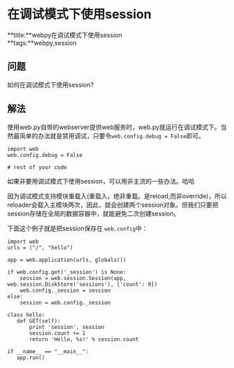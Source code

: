 # 在调试模式下使用session
**title:**webpy在调试模式下使用session  
**tags:**webpy,session 


## 问题

如何在调试模式下使用session?

## 解法

使用web.py自带的webserver提供web服务时，web.py就运行在调试模式下。当然最简单的办法就是禁用调试，只要令`web.config.debug = False`即可。

    import web
    web.config.debug = False

    # rest of your code


如果非要用调试模式下使用session，可以用非主流的一些办法。哈哈

因为调试模式支持模块重载入(重载入，绝非重载。是reload,而非override)，所以reloader会载入主模块两次，因此，就会创建两个session对象。但我们只要把session存储在全局的数据容器中，就能避免二次创建session。

下面这个例子就是把session保存在 `web.config`中：

    import web
    urls = ("/", "hello")

    app = web.application(urls, globals())

    if web.config.get('_session') is None:
        session = web.session.Session(app, web.session.DiskStore('sessions'), {'count': 0})
        web.config._session = session
    else:
        session = web.config._session

    class hello:
       def GET(self):
           print 'session', session
           session.count += 1
           return 'Hello, %s!' % session.count

    if __name__ == "__main__":
       app.run()
